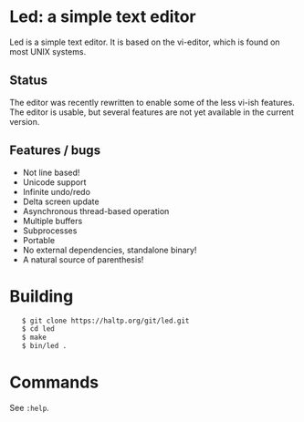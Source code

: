# Led: a simple text editor

Led is a simple text editor. It is based on the vi-editor, which is found on 
most UNIX systems.

## Status

The editor was recently rewritten to enable some of the less vi-ish features.
The editor is usable, but several features are not yet available in the current
version.

## Features / bugs

 - Not line based!
 - Unicode support
 - Infinite undo/redo
 - Delta screen update
 - Asynchronous thread-based operation
 - Multiple buffers
 - Subprocesses
 - Portable
 - No external dependencies, standalone binary!
 - A natural source of parenthesis!
 
# Building

```sh
   $ git clone https://haltp.org/git/led.git
   $ cd led
   $ make
   $ bin/led .
```

# Commands

See `:help`.

